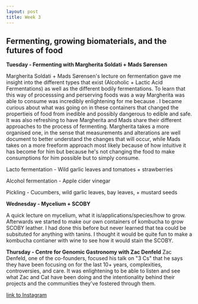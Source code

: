 ```yaml
---
layout: post
title: Week 3
---
```


## Fermenting, growing biomaterials, and the futures of food 


**Tuesday - Fermenting with Margherita Soldati + Mads Sørensen** 

Margherita Soldati + Mads Sørensen's lecture on fermentation gave me insight into the different types that exist (Alcoholic + Lactic Acid Fermentations) as well as the different bodily fermentations. To learn that this way of processsing and perserving  foods was a way Margherita was able to consume was incredibly enlightening for me because . I became curious about what was going on in these containers that changed the propertieis of food from inedible and possibly dangerous to edible and safe. It was also refreshing to have Margherita and Mads share their different approaches to the process of fermenting. Margherita takes a more organised one, in the sense that measurements and alterations are well document to better understand the changes that will occur, while Mads takes on a more freeform approach most likely because of how intuitive it has become for him but because he's not changing the food to make consumptions for him possible but to simply consume. 


Lacto fermentation - Wild garlic leaves and tomatoes + strawberries

Alcohol fermentation - Apple cider vinegar

Pickling - Cucumbers, wild garlic leaves, bay leaves, + mustard seeds


**Wednesday - Mycelium + SCOBY** 

A quick lecture on mycelium, what it is/applications/species/how to grow. Afterwards we started to make our own containers of kombucha to grow SCOBY leather. I had done this before but never learned that tea could be subsituted for anything with tanins. I thought it would be quite fun to make a kombucha contianer with wine to see how it would stain the SCOBY.


**Thursday - Centre for Genomic Gastronomy with Zac Denfeld**   Zac Denfeld, one of the co-founders, focused his talk on "3 Cs" that he says they have been focusing on for the last 10+ years, complexities, controversies, and care. It was enlightening to be able to listen and see what Zac and Cat have been doing and the intentionality behind their projects and the communities they've fostered through them.


[link to Instagram ](https://www.instagram.com/carolina.minana/)